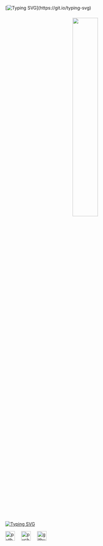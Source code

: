 [![Typing SVG](https://readme-typing-svg.demolab.com?font=Dancing+Script&size=35&pause=1200&color=D4E7F7&width=500&height=60&lines=Hi+%F0%9F%91%8B!+My+name+is+Viktor+Stanimirov.;I'm+learning+Python+in+SoftUni.)](https://git.io/typing-svg)


###
<div align="center">
<img src="https://cdn.filestackcontent.com/efbSR18hT5uRKuo0zoMA" align="center" style="width: 40%" />
</div>  


### 
  <a href="https://git.io/typing-svg"><img src="https://readme-typing-svg.demolab.com?font=Dancing+Script&size=35&pause=1200&color=D4E7F7&width=500&height=60&lines=Languages+%E2%80%8B%E2%80%8Band+tools+I+learn+and+use!" alt="Typing SVG" /></a>
</h2>
                                                                                                                                                                                                 
<div align="left">
<img src="https://cdn.jsdelivr.net/gh/devicons/devicon/icons/python/python-original.svg" height="30" alt="python logo"  />
<img width="12" />
<img src="https://cdn.jsdelivr.net/gh/devicons/devicon/icons/pycharm/pycharm-original.svg" height="30" alt="pycharm logo"  />
<img width="12" />
<img src="https://skillicons.dev/icons?i=github" height="30" alt="github logo"  />
</div>

###

<div align="left">
</div>


